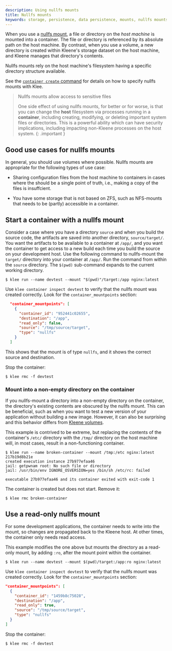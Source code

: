 ```yaml
---
description: Using nullfs mounts
title: Nullfs mounts
keywords: storage, persistence, data persistence, mounts, nullfs mounts
---
```


When you use a [nullfs mount](https://man.freebsd.org/cgi/man.cgi?query=nullfs),
a file or directory on the _host machine_ is mounted into a container.
The file or directory is referenced by its absolute path on the host
machine. By contrast, when you use a volume, a new directory is created within
Kleene's storage dataset on the host machine, and Kleene manages that
directory's contents.

Nullfs mounts rely on the host machine's filesystem having a specific directory structure
available.

See the [`container create` command](/reference/klee/container_create/#specifying-mounts)
for details on how to specify nullfs mounts with Klee.

> Nullfs mounts allow access to sensitive files
>
> One side effect of using nullfs mounts, for better or for worse,
> is that you can change the **host** filesystem via processes running in a
> **container**, including creating, modifying, or deleting important system
> files or directories. This is a powerful ability which can have security
> implications, including impacting non-Kleene processes on the host system.
{: .important }

## Good use cases for nullfs mounts

In general, you should use volumes where possible. Nullfs mounts are appropriate
for the following types of use case:

- Sharing configuration files from the host machine to containers in cases where
  the should be a single point of truth, i.e., making a copy of the files is
  insuffcient.

- You have some storage that is not based on ZFS, such as NFS-mounts that needs to
  be (partly) accessible in a container.

## Start a container with a nullfs mount

Consider a case where you have a directory `source` and when you build the
source code, the artifacts are saved into another directory, `source/target/`.
You want the artifacts to be available to a container at `/app/`, and you
want the container to get access to a new build each time you build the source
on your development host. Use the following command to nullfs-mount the `target/`
directory into your container at `/app/`. Run the command from within the
`source` directory. The `$(pwd)` sub-command expands to the current working
directory.

```console
$ klee run --name devtest --mount "$(pwd)"/target:/app nginx:latest
```

Use `klee container inspect devtest` to verify that the nullfs mount was created
correctly. Look for the `container_mountpoints` section:

```json
  "container_mountpoints": [
    {
      "container_id": "952441c02655",
      "destination": "/app",
      "read_only": false,
      "source": "/tmp/source/target",
      "type": "nullfs"
    }
  ]
```

This shows that the mount is of type `nullfs`, and it shows the correct source and
destination.

Stop the container:

```console
$ klee rmc -f devtest
```

### Mount into a non-empty directory on the container

If you nullfs-mount a directory into a non-empty directory on the container, the directory's
existing contents are obscured by the nullfs mount. This can be beneficial,
such as when you want to test a new version of your application without
building a new image. However, it can also be surprising and this behavior
differs from [Kleene volumes](volumes.md).

This example is contrived to be extreme, but replacing the contents of the
container's `/etc/` directory with the `/tmp/` directory on the host machine
will, in most cases, result in a non-functioning container.

```console
$ klee run --name broken-container --mount /tmp:/etc nginx:latest
217b19d8b21e
created execution instance 27b977efaa46
jail: getpwnam root: No such file or directory
jail: /usr/bin/env IGNORE_OSVERSION=yes /bin/sh /etc/rc: failed

executable 27b977efaa46 and its container exited with exit-code 1
```

The container is created but does not start. Remove it:

```console
$ klee rmc broken-container
```

## Use a read-only nullfs mount

For some development applications, the container needs to
write into the mount, so changes are propagated back to the
Kleene host. At other times, the container only needs read access.

This example modifies the one above but mounts the directory as a read-only
mount, by adding `:ro`, after the mount point within the container.

```console
$ klee run --name devtest --mount $(pwd)/target:/app:ro nginx:latest
```

Use `klee container inspect devtest` to verify that the nullfs mount was created
correctly. Look for the `container_mountpoints` section:

```json
"container_mountpoints": [
  {
    "container_id": "1459b8c75028",
    "destination": "/app",
    "read_only": true,
    "source": "/tmp/source/target",
    "type": "nullfs"
  }
]
```

Stop the container:

```console
$ klee rmc -f devtest
```
